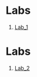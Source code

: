 # Labs
1. [Lab_1](https://github.com/Prometej007/devops_course-labs/tree/master/lab1)
# Labs
1. [Lab_2](https://github.com/Prometej007/devops_course-labs/tree/master/lab2)
